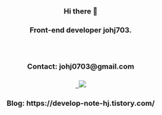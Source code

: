 <h3 align="center">Hi there 👋
<h3 align="center">Front-end developer johj703.
<br />
<br />
<br />
  <div align="center">
    <h4> Contact: johj0703@gmail.com </h4>
    <a href="johj0703@gmail.com"> &nbsp <img src="https://img.shields.io/badge/Gmail-EA4335?style=flat-square&logo=Gmail&logoColor=white"/></a>
    <h4> Blog: https://develop-note-hj.tistory.com/ </h4>
  </div>


<!--
**johj703/johj703** is a ✨ _special_ ✨ repository because its `README.md` (this file) appears on your GitHub profile.

Here are some ideas to get you started:

- 🔭 I’m currently working on ...
- 🌱 I’m currently learning ...
- 👯 I’m looking to collaborate on ...
- 🤔 I’m looking for help with ...
- 💬 Ask me about ...
- 📫 How to reach me: ...
- 😄 Pronouns: ...
- ⚡ Fun fact: ...
-->
